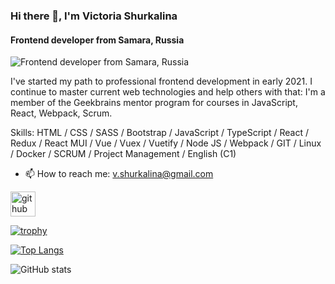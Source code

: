 ### Hi there 👋, I'm **Victoria Shurkalina**
#### Frontend developer from Samara, Russia
![Frontend developer from Samara, Russia](https://st2.myideasoft.com/idea/ct/82/myassets/blogs/fron-end-developer-becerileri.jpg?revision=1581875001)

I've started my path to professional frontend development in early 2021. I continue to master current web technologies and help others with that: I'm a member of the Geekbrains mentor program for courses in JavaScript, React, Webpack, Scrum.

Skills: HTML / CSS / SASS / Bootstrap / JavaScript / TypeScript / React / Redux / React MUI / Vue / Vuex / Vuetify / Node JS / Webpack / GIT / Linux / Docker / SCRUM / Project Management / English (C1)

- 📫 How to reach me: v.shurkalina@gmail.com 


[<img src='https://cdn.jsdelivr.net/npm/simple-icons@3.0.1/icons/github.svg' alt='github' height='40'>](https://github.com/victoria369xx)  

[![trophy](https://github-profile-trophy.vercel.app/?username=victoria369xx)](https://github.com/ryo-ma/github-profile-trophy)

[![Top Langs](https://github-readme-stats.vercel.app/api/top-langs/?username=victoria369xx)](https://github.com/anuraghazra/github-readme-stats)

![GitHub stats](https://github-readme-stats.vercel.app/api?username=victoria369xx&show_icons=true)  

